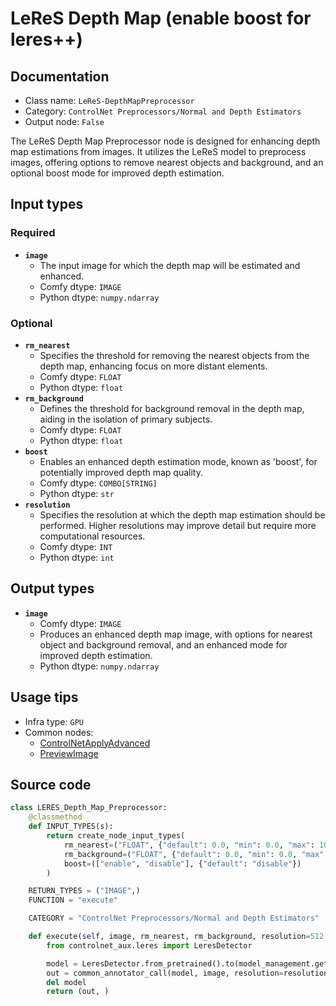 # LeReS Depth Map (enable boost for leres++)
## Documentation
- Class name: `LeReS-DepthMapPreprocessor`
- Category: `ControlNet Preprocessors/Normal and Depth Estimators`
- Output node: `False`

The LeReS Depth Map Preprocessor node is designed for enhancing depth map estimations from images. It utilizes the LeReS model to preprocess images, offering options to remove nearest objects and background, and an optional boost mode for improved depth estimation.
## Input types
### Required
- **`image`**
    - The input image for which the depth map will be estimated and enhanced.
    - Comfy dtype: `IMAGE`
    - Python dtype: `numpy.ndarray`
### Optional
- **`rm_nearest`**
    - Specifies the threshold for removing the nearest objects from the depth map, enhancing focus on more distant elements.
    - Comfy dtype: `FLOAT`
    - Python dtype: `float`
- **`rm_background`**
    - Defines the threshold for background removal in the depth map, aiding in the isolation of primary subjects.
    - Comfy dtype: `FLOAT`
    - Python dtype: `float`
- **`boost`**
    - Enables an enhanced depth estimation mode, known as 'boost', for potentially improved depth map quality.
    - Comfy dtype: `COMBO[STRING]`
    - Python dtype: `str`
- **`resolution`**
    - Specifies the resolution at which the depth map estimation should be performed. Higher resolutions may improve detail but require more computational resources.
    - Comfy dtype: `INT`
    - Python dtype: `int`
## Output types
- **`image`**
    - Comfy dtype: `IMAGE`
    - Produces an enhanced depth map image, with options for nearest object and background removal, and an enhanced mode for improved depth estimation.
    - Python dtype: `numpy.ndarray`
## Usage tips
- Infra type: `GPU`
- Common nodes:
    - [ControlNetApplyAdvanced](../../Comfy/Nodes/ControlNetApplyAdvanced.md)
    - [PreviewImage](../../Comfy/Nodes/PreviewImage.md)



## Source code
```python
class LERES_Depth_Map_Preprocessor:
    @classmethod
    def INPUT_TYPES(s):
        return create_node_input_types(
            rm_nearest=("FLOAT", {"default": 0.0, "min": 0.0, "max": 100, "step": 0.1}),
            rm_background=("FLOAT", {"default": 0.0, "min": 0.0, "max": 100, "step": 0.1}),
            boost=(["enable", "disable"], {"default": "disable"})
        )

    RETURN_TYPES = ("IMAGE",)
    FUNCTION = "execute"

    CATEGORY = "ControlNet Preprocessors/Normal and Depth Estimators"

    def execute(self, image, rm_nearest, rm_background, resolution=512, **kwargs):
        from controlnet_aux.leres import LeresDetector

        model = LeresDetector.from_pretrained().to(model_management.get_torch_device())
        out = common_annotator_call(model, image, resolution=resolution, thr_a=rm_nearest, thr_b=rm_background, boost=kwargs["boost"] == "enable")
        del model
        return (out, )

```
